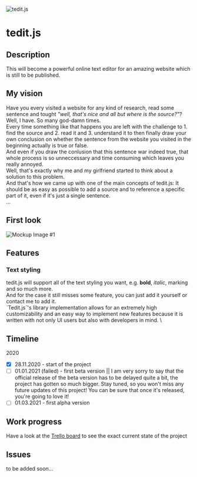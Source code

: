 ![tedit.js](/git/tedit-head.png)

# tedit.js

## Description

This will become a powerful online text editor for an amazing website which is still to be published.

## My vision
Have you every visited a website for any kind of research, read some sentence and tought _"well, that's nice and all but where is the source?"_?
Well, I have. So many god-damn times. \
Every time something like that happens you are left with the challenge to 1. find the source and 2. read it and 3. understand it to then finally draw your own conclusion on whether the sentence from the website you visited in the beginning actually is true or false. \
And even if you draw the conlusion that this sentence war indeed true, that whole process is so unneccessary and time consuming which leaves you really annoyed. \
Well, that's exactly why me and my girlfriend started to think about a solution to this problem. \
And that's how we came up with one of the main concepts of tedit.js: It should be as easy as possible to add a source and to reference a specific part of it, even if it's just a single sentence. \
...

## First look
![Mockup Image #1](/git/editor.png)

## Features

### Text styling
tedit.js will support all of the text styling you want, e.g. **bold**, *italic*, marking and so much more. \
And for the case it still misses some feature, you can just add it yourself or contact me to add it. \
ˋTedit.jsˋ's library implementation allows for an extremely high customizability and an easy way to implement new features because it is written with not only UI users but also with developers in mind. \

## Timeline

2020
- [x] 28.11.2020 - start of the project
- [ ] 01.01.2021 (failed) - first beta version || I am very sorry to say that the official release of the beta version has to be delayed quite a bit, the project has gotten so much bigger. Stay tuned, so you won't miss any  future updates of this project! You can be sure that once it's released, you're going to love it!
- [ ] 01.03.2021 - first alpha version

## Work progress 
Have a look at the [Trello board](https://trello.com/b/SFS5Fviu/tedit) to see the exact current state of the project

## Issues

to be added soon...

